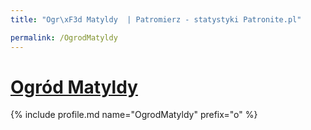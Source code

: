```yaml
---
title: "Ogr\xF3d Matyldy  | Patromierz - statystyki Patronite.pl"

permalink: /OgrodMatyldy
---
```


# [Ogród Matyldy ](https://patronite.pl/OgrodMatyldy)

{% include profile.md name="OgrodMatyldy" prefix="o" %}
